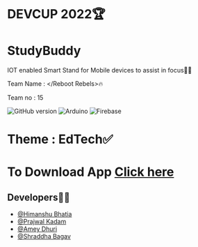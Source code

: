 
# DEVCUP 2022🏆

# StudyBuddy
IOT enabled Smart Stand for Mobile devices to assist in focus👨‍💻

Team Name : </Reboot Rebels>🔥

Team no : 15

![GitHub version](https://img.shields.io/badge/Android-3DDC84?style=for-the-badge&logo=android&logoColor=white)
![Arduino](https://img.shields.io/badge/-Arduino-00979D?style=for-the-badge&logo=Arduino&logoColor=white)
![Firebase](https://img.shields.io/badge/Firebase-039BE5?style=for-the-badge&logo=Firebase&logoColor=white)

# Theme : EdTech✅


# To Download App   [Click here](https://drive.google.com/drive/folders/1pT545_tyvVAGRdIRQHJ5iM2ZSKh8wJTQ?usp=sharing)


## Developers🧑‍💻

- [@Himanshu Bhatia](https://github.com/himanshubhatia2910)
- [@Prajwal Kadam](https://github.com/prajwalkadam)
- [@Amey Dhuri](https://github.com/sayuriyuto)
- [@Shraddha Bagav](https://github.com/shraddha2403)
